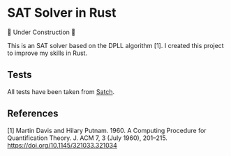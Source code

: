 # SAT Solver in Rust
:construction: Under Construction :construction:

This is an SAT solver based on the DPLL algorithm [1]. I created this project to improve my skills in Rust.

## Tests
All tests have been taken from [Satch](https://github.com/arminbiere/satch).

## References
[1] Martin Davis and Hilary Putnam. 1960. A Computing Procedure for Quantification Theory. J. ACM 7, 3 (July 1960), 201–215. https://doi.org/10.1145/321033.321034